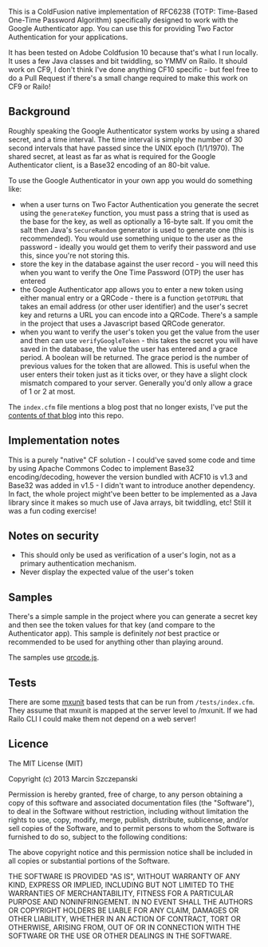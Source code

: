 This is a ColdFusion native implementation of RFC6238 (TOTP: Time-Based One-Time Password Algorithm)  specifically designed to work with the Google Authenticator app. You can use this for providing Two Factor Authentication for your applications.

It has been tested on Adobe Coldfusion 10 because that's what I run locally. It uses a few Java classes and bit twiddling, so YMMV on Railo. It should work on CF9, I don't think I've done anything CF10 specific - but feel free to do a Pull Request if there's a small change required to make this work on CF9 or Railo!

## Background

Roughly speaking the Google Authenticator system works by using a shared secret, and a time interval. The time interval is simply the number of 30 second intervals that have passed since the UNIX epoch (1/1/1970).  The shared secret, at least as far as what is required for the Google Authenticator client, is a Base32 encoding of an 80-bit value.

To use the Google Authenticator in your own app you would do something like:

* when a user turns on Two Factor Authentication you generate the secret using the `generateKey` function, you must pass a string that is used as the base for the key, as well as optionally a 16-byte salt. If you omit the salt then Java's `SecureRandom` generator is used to generate one (this is recommended). You would use something unique to the user as the password - ideally you would get them to verify their password and use this, since you're not storing this.
* store the key in the database against the user record - you will need this when you want to verify the One Time Password (OTP) the user has entered
* the Google Authenticator app allows you to enter a new token using either manual entry or a QRCode - there is a function `getOTPURL` that takes an email address (or other user identifier) and the user's secret key and returns a URL you can encode into a QRCode. There's a sample in the project that uses a Javascript based QRCode generator.
* when you want to verify the user's token you get the value from the user and then can use `verifyGoogleToken` - this takes the secret you will have saved in the database, the value the user has entered and a grace period. A boolean will be returned.  The grace period is the number of previous values for the token that are allowed. This is useful when the user enters their token just as it ticks over, or they have a slight clock mismatch compared to your server. Generally you'd only allow a grace of 1 or 2 at most.

The `index.cfm` file mentions a blog post that no longer exists, I've put the [contents of that blog](blog.md) into this repo.

## Implementation notes

This is a purely "native" CF solution - I could've saved some code and time by using Apache Commons Codec to implement Base32 encoding/decoding, however the version bundled with ACF10 is v1.3 and Base32 was added in v1.5 - I didn't want to introduce another dependency.  In fact, the whole project might've been better to be implemented as a Java library since it makes so much use of Java arrays, bit twiddling, etc! Still it was a fun coding exercise!

## Notes on security

* This should only be used as verification of a user's login, not as a primary authentication mechanism.
* Never display the expected value of the user's token

## Samples

There's a simple sample in the project where you can generate a secret key and then see the token values for that key (and compare to the Authenticator app). This sample is definitely *not* best practice or recommended to be used for anything other than playing around.

The samples use [qrcode.js](http://davidshimjs.github.io/qrcodejs/).

## Tests

There are some [mxunit](http://mxunit.org/) based tests that can be run from `/tests/index.cfm`.  They assume that mxunit is mapped at the server level to /mxunit.  If we had Railo CLI I could make them not depend on a web server!

## Licence

The MIT License (MIT)

Copyright (c) 2013 Marcin Szczepanski

Permission is hereby granted, free of charge, to any person obtaining a copy
of this software and associated documentation files (the "Software"), to deal
in the Software without restriction, including without limitation the rights
to use, copy, modify, merge, publish, distribute, sublicense, and/or sell
copies of the Software, and to permit persons to whom the Software is
furnished to do so, subject to the following conditions:

The above copyright notice and this permission notice shall be included in
all copies or substantial portions of the Software.

THE SOFTWARE IS PROVIDED "AS IS", WITHOUT WARRANTY OF ANY KIND, EXPRESS OR
IMPLIED, INCLUDING BUT NOT LIMITED TO THE WARRANTIES OF MERCHANTABILITY,
FITNESS FOR A PARTICULAR PURPOSE AND NONINFRINGEMENT. IN NO EVENT SHALL THE
AUTHORS OR COPYRIGHT HOLDERS BE LIABLE FOR ANY CLAIM, DAMAGES OR OTHER
LIABILITY, WHETHER IN AN ACTION OF CONTRACT, TORT OR OTHERWISE, ARISING FROM,
OUT OF OR IN CONNECTION WITH THE SOFTWARE OR THE USE OR OTHER DEALINGS IN
THE SOFTWARE.
